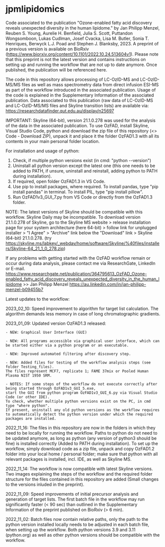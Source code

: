 # jpmlipidomics

Code associated to the publication "Ozone-enabled fatty acid discovery reveals unexpected diversity in the human lipidome." by 
Jan Philipp Menzel, Reuben S. Young, Aurelie H. Benfield, Julia S. Scott, Puttandon Wongsomboon, Lukas Cudlman, Josef Cvacka, Lisa M. Butler, Sonia T. Henriques, Berwyck L.J. Poad and Stephen J. Blanksby, 2023.
A preprint of a previous version is available on BioRxiv (https://www.biorxiv.org/content/10.1101/2022.10.24.513604v1). Please note that this preprint is not the latest version and contains instructions on setting up and running the workflow that are not up to date anymore. Once published, the publication will be referenced here.

The code in this repository allows processing of LC-OzID-MS and LC-OzID-MS/MS files as well as mass spectrometry data from direct infusion ESI-MS as part of the workflow introduced in the associated publication. Usage of the code is explained in the Supplementary Information of the associated publication.
Data associated to this publication (raw data of LC-OzID-MS and LC-OzID-MS/MS files and Skyline transition lists) are available via:
https://researchdatafinder.qut.edu.au/display/n25697

IMPORTANT: Skyline (64-bit), version 21.1.0.278 was used for the analysis of the data in the associated publication. To use OzFAD, install Skyline, Visual Studio Code, python and download the zip file of this repository (<> Code - Download ZIP), unpack it and place it the folder OzFAD1.3 with all its contents in your main personal folder location.

For installation and usage of python: 
1) Check, if multiple python versions exist (in cmd: "python --version")
2) Uninstall all python version except the latest one (this one needs to be added to PATH, if unsure, uninstall and reinstall, adding python to PATH during installation).
3) If required, open folder OzFAD1.3 in VS Code.
4) Use pip to install packages, where required. To install pandas, type "pip install pandas" in terminal. To install PIL, type "pip install pillow".
5) Run OzFAD1v3_GUI_7.py from VS Code or directly from the OzFAD1.3 folder.

NOTE: The latest versions of Skyline should be compatible with this workflow. Skyline Daily may be incompatible. To download version 21.1.0.278 of Skyline, go to the Skyline MS website > release installation page for your system architecture (here 64-bit) > follow link for unplugged installer > "I Agree" > "Archive" link below the "Download" link > Skyline (64-bit) 21.1.0.278. (try https://skyline.ms/labkey/_webdav/home/software/Skyline/%40files/installers/Skyline-64_21_1_0_278.zip)

If any problems with getting started with the OzFAD workflow remain or occur during data analysis, please contact me via ResearchGate, LinkedIn or E-mail.
https://www.researchgate.net/publication/364795613_OzFAD_Ozone-enabled_fatty_acid_discovery_reveals_unexpected_diversity_in_the_human_lipidome >> Jan Philipp Menzel
https://au.linkedin.com/in/jan-philipp-menzel-b09455b7


Latest updates to the workflow:   

2023_02_10: Speed improvement to algorithm for target list calculation. The algorithm demands less memory in case of long chromatographic gradients.

2023_01_09: Updated version OzFAD1.3 released: 

    - NEW: Graphical User Interface (GUI)
    
    - NEW: All programs accessible via graphical user interface, which can be started either via a python program or an executable.
    
    - NEW: Improved automated filtering after discovery step.
    
    - NEW: Added files for testing of the workflow analysis steps (see folder Testing_files). 
    The files represent MCF7, replicate 1; FAME 37mix or Pooled Human Plasma NIST 1950 SRM.
    
    - NOTES: If some steps of the workflow do not execute correctly after being started through OzFAD1v3_GUI_5.exe, 
    start the GUI from python program OzFAD1v3_GUI_6.py via Visual Studio Code (or other IDE). 
    To check, whether multiple python versions exist on the PC, in cmd type "where python". 
    If present, uninstall any old python versions as the workflow requires to automatically detect the python version under which the required packages are installed.


2022_11_16: The files in this repository are now in the folders in which they need to be locally for running the workflow. Paths to python do not need to be updated anymore, as long as python (any version of python3 should be fine) is installed correctly (Added to PATH during installation). To set up the workflow, simply download code as a zip file, unpack and copy OzFAD1.2 folder into your local home / personal folder; make sure that python with all relevant packages is installed, incl. IDE, as well as Skyline MS.

2022_11_14: The workflow is now compatible with latest Skyline versions. Two images explaining the steps of the workflow and the required folder structure for the files contained in this repository are added (Small changes to the versions inluded in the preprint).

2022_11_09: Speed improvements of initial precursor analysis and generation of target lists. The first batch file in the workflow may run significantly faster (< 90 sec) than outlined in the Supplementary Information of the preprint published on BioRxiv (> 6 min).

2022_11_02: Batch files now contain relative paths, only the path to the python version installed locally needs to be adjusted in each batch file, when setting up the workflow. Both python versions 3.9 and 3.11 (python.org) as well as other python versions should be compatible with the workflow. 
